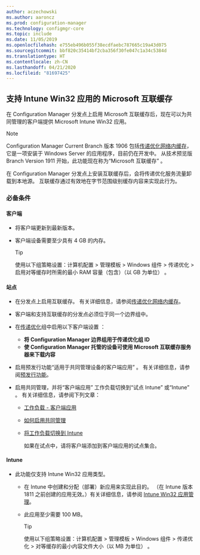 ```yaml
---
author: aczechowski
ms.author: aaroncz
ms.prod: configuration-manager
ms.technology: configmgr-core
ms.topic: include
ms.date: 11/05/2019
ms.openlocfilehash: e755eb496b055f38ecdfaebc787665c19a43d075
ms.sourcegitcommit: bbf820c35414bf2cba356f30fe047c1a34c5384d
ms.translationtype: HT
ms.contentlocale: zh-CN
ms.lasthandoff: 04/21/2020
ms.locfileid: "81697425"
---
```

## <a name="microsoft-connected-cache-support-for-intune-win32-apps"></a><a name="bkmk_cache"></a> 支持 Intune Win32 应用的 Microsoft 互联缓存

<!--5032900-->

在 Configuration Manager 分发点上启用 Microsoft 互联缓存后，现在可以为共同管理的客户端提供 Microsoft Intune Win32 应用。

> [!NOTE]
> Configuration Manager Current Branch 版本 1906 包括[传递优化网络内缓存](../../../../plan-design/hierarchy/microsoft-connected-cache.md)，它是一项安装于 Windows Server 的应用程序，目前仍在开发中。 从技术预览版 Branch Version 1911 开始，此功能现在称为“Microsoft 互联缓存”  。
>
> 在 Configuration Manager 分发点上安装互联缓存后，会将传递优化服务流量卸载到本地源。 互联缓存通过有效地在字节范围级别缓存内容来实现此行为。

### <a name="prerequisites"></a>必备条件

#### <a name="client"></a>客户端

- 将客户端更新到最新版本。

- 客户端设备需要至少具有 4 GB 的内存。

    > [!TIP]
    > 使用以下组策略设置：计算机配置 > 管理模板 > Windows 组件 > 传递优化 > 启用对等缓存时所需的最小 RAM 容量（包含）（以 GB 为单位）  。

#### <a name="site"></a>站点

- 在分发点上启用互联缓存。 有关详细信息，请参阅[传递优化网络内缓存](../../../../plan-design/hierarchy/microsoft-connected-cache.md)。

- 客户端和支持互联缓存的分发点必须位于同一个边界组中。

- 在[传递优化](../../../../clients/deploy/about-client-settings.md#delivery-optimization)组中启用以下客户端设置  ：

  - **将 Configuration Manager 边界组用于传递优化组 ID**
  - **使 Configuration Manager 托管的设备可使用 Microsoft 互联缓存服务器来下载内容**

- 启用预发行功能“适用于共同管理设备的客户端应用”  。 有关详细信息，请参阅[预发行功能](../../../../servers/manage/pre-release-features.md)。

- 启用共同管理，并将“客户端应用”  工作负载切换到“试点 Intune”  或“Intune”  。 有关详细信息，请参阅下列文章：

  - [工作负载 - 客户端应用](../../../../../comanage/workloads.md#client-apps)
  - [如何启用共同管理](../../../../../comanage/how-to-enable.md)
  - [将工作负载切换到 Intune](../../../../../comanage/how-to-switch-workloads.md)

    如果在试点中，请将客户端添加到客户端应用的试点集合。

#### <a name="intune"></a>Intune

- 此功能仅支持 Intune Win32 应用类型。

  - 在 Intune 中创建和分配（部署）新应用来实现此目的。 （在 Intune 版本 1811 之前创建的应用无效。）有关详细信息，请参阅 [Intune Win32 应用管理](/intune/apps/apps-win32-app-management)。

  - 此应用至少需要 100 MB。
  
    > [!TIP]
    > 使用以下组策略设置：计算机配置 > 管理模板 > Windows 组件 > 传递优化 > 对等缓存的最小内容文件大小（以 MB 为单位）  。
